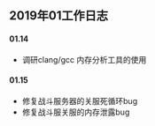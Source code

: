 2019年01工作日志
---

#### 01.14
* 调研clang/gcc 内存分析工具的使用

#### 01.15
* 修复战斗服务器的关服死循环bug
* 修复战斗服关服的内存泄露bug